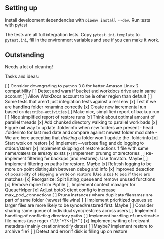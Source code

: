 
## Setting up

Install development dependencies with `pipenv install --dev`. Run tests with pytest

The tests are all full integration tests. Copy `pytest.ini.template` to `pytest.ini`, fill in the environment
variables and see if you can make it work.

## Outstanding

Needs a lot of cleaning!

Tasks and ideas:

[ ] Consider downgrading to python 3.8 for better Amazon Linux 2 compatibility
[ ] Detect and warn if bucket and workdocs drive are in same account
[ ] Allow WorkDocs account to be in other region than default
[ ] Some tests that aren't just integration tests against a real env
[x] Test if we are handling folder renaming correctly
[x] Create new incremental run based on `describe-activities`
[ ] Make nice, simplified report of backup run
[ ] Nice simplified report of restore runs
[x] Think about optimal amount of parallel threads
[x] Add chunked directory walking to parallel workloads
[x] Figure out way to update .folderinfo when new folders are present
    - head .folderinfo for last mod date and compare against newest folder mod date
    - We are here accepting that _deleting_ a folder won't update the .folderinfo
[x] Start work on restore
[x] Implement --verbose flag and do logging to stdout/stderr
[x] Implement skipping of restore actions if file with same name/date/size already exists
[x] Implement pruning of directories
[ ] Re-implement filtering for backups (and restores). Use fnmatch. Maybe
[ ] Implement filtering on paths for restore. Maybe
[x] Refresh logging to be more on-point distinguish between debug and info
[x] Improved detection of possibility of skipping a write on restore (Use sizes to see if there are matches)
[x] Reorganize: Split listing_queue and remove unused functions
[x] Remove mpire from Pipfile
[ ] Implement context manager for QueueHelper
[x] Adjust boto3 client config to increase max_pool_connections
[ ] Prune instances where duplicate filenames are part of same folder (newest file wins)
[ ] Implement prioritized queues so larger files are more likely to be synced/restored first. Maybe
[ ] Consider sharing same queue of individual sync/restores across users
[ ] Implement handling of conflicting directory paths
[ ] Implement handling of unwriteable file names (use regex r"[\\/:"*?<>|]+" )
[x] Implement writing of relevant metadata (mainly creation/modify dates)
[ ] Maybe? implement restore to archive file?
[ ] Detect and error if disk is filling up on restore 
